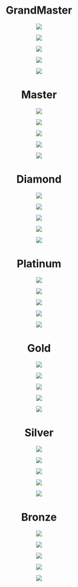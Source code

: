 <div align="center">

# GrandMaster

![](https://static.playoverwatch.com/img/pages/career/icons/rank/GrandmasterTier-1-05b9b32f3e.png)

![](https://static.playoverwatch.com/img/pages/career/icons/rank/GrandmasterTier-2-8d1da21638.png)

![](https://static.playoverwatch.com/img/pages/career/icons/rank/GrandmasterTier-3-e55e61f68f.png)

![](https://static.playoverwatch.com/img/pages/career/icons/rank/GrandmasterTier-4-5055bd7666.png)

![](https://static.playoverwatch.com/img/pages/career/icons/rank/GrandmasterTier-5-d7df688b4b.png)

# Master
![](https://static.playoverwatch.com/img/pages/career/icons/rank/MasterTier-1-0fd3354b84.png)

![](https://static.playoverwatch.com/img/pages/career/icons/rank/MasterTier-2-f736990f04.png)

![](https://static.playoverwatch.com/img/pages/career/icons/rank/MasterTier-3-cb03be0a6e.png)

![](https://static.playoverwatch.com/img/pages/career/icons/rank/MasterTier-4-397f8722e0.png)

![](https://static.playoverwatch.com/img/pages/career/icons/rank/MasterTier-5-b2647075c1.png)

# Diamond

![](https://static.playoverwatch.com/img/pages/career/icons/rank/DiamondTier-1-92db6b597a.png)

![](https://static.playoverwatch.com/img/pages/career/icons/rank/DiamondTier-2-249463eb77.png)

![](https://static.playoverwatch.com/img/pages/career/icons/rank/DiamondTier-3-5808b1a384.png)

![](https://static.playoverwatch.com/img/pages/career/icons/rank/DiamondTier-4-c11a83dff7.png)

![](https://static.playoverwatch.com/img/pages/career/icons/rank/DiamondTier-5-cccbb1eb8c.png)


# Platinum

![](https://static.playoverwatch.com/img/pages/career/icons/rank/PlatinumTier-1-20b0d8762c.png)

![](https://static.playoverwatch.com/img/pages/career/icons/rank/PlatinumTier-2-2251fd0f3e.png)

![](https://static.playoverwatch.com/img/pages/career/icons/rank/PlatinumTier-3-e6885ae77f.png)

![](https://static.playoverwatch.com/img/pages/career/icons/rank/PlatinumTier-4-a34efd83ff.png)

![](https://static.playoverwatch.com/img/pages/career/icons/rank/PlatinumTier-5-4f95a19d84.png)

# Gold

![](https://static.playoverwatch.com/img/pages/career/icons/rank/GoldTier-1-44f03fb9ca.png)

![](https://static.playoverwatch.com/img/pages/career/icons/rank/GoldTier-2-c8e5a08e32.png)

![](https://static.playoverwatch.com/img/pages/career/icons/rank/GoldTier-3-f715b68968.png)

![](https://static.playoverwatch.com/img/pages/career/icons/rank/GoldTier-4-14f100ffe2.png)

![](https://static.playoverwatch.com/img/pages/career/icons/rank/GoldTier-5-4f4894b821.png)

# Silver

![](https://static.playoverwatch.com/img/pages/career/icons/rank/SilverTier-1-210286a329.png)

![](https://static.playoverwatch.com/img/pages/career/icons/rank/SilverTier-2-f6715c92e2.png)

![](https://static.playoverwatch.com/img/pages/career/icons/rank/SilverTier-3-f8d27c0087.png)

![](https://static.playoverwatch.com/img/pages/career/icons/rank/SilverTier-4-a9cdcd1a39.png)

![](https://static.playoverwatch.com/img/pages/career/icons/rank/SilverTier-5-c961f2424d.png)

# Bronze

![](https://static.playoverwatch.com/img/pages/career/icons/rank/BronzeTier-1-5daef87bda.png)

![](https://static.playoverwatch.com/img/pages/career/icons/rank/BronzeTier-2-a5bc9cc7f7.png)

![](https://static.playoverwatch.com/img/pages/career/icons/rank/BronzeTier-3-6318f87459.png)

![](https://static.playoverwatch.com/img/pages/career/icons/rank/BronzeTier-4-6b6e7959d4.png)

![](https://static.playoverwatch.com/img/pages/career/icons/rank/BronzeTier-5-b60536e7dd.png)

</div>
